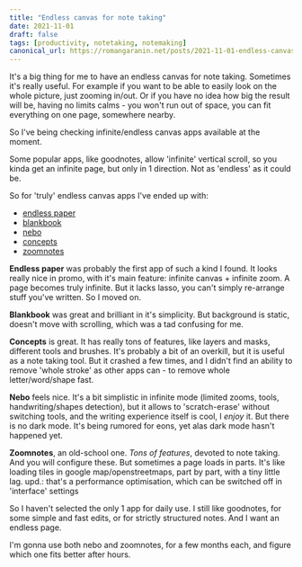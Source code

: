 ```yaml
---
title: "Endless canvas for note taking"
date: 2021-11-01
draft: false
tags: [productivity, notetaking, notemaking]
canonical_url: https://romangaranin.net/posts/2021-11-01-endless-canvas-for-note-taking
---
```

It's a big thing for me to have an endless canvas for note taking.
Sometimes it's really useful. 
For example if you want to be able to easily look on the whole picture, just zooming in/out. 
Or if you have no idea how big the result will be, having no limits calms - you won't run out of space, you can fit everything on one page, somewhere nearby. 

So I've being checking infinite/endless canvas apps available at the moment.

Some popular apps, like goodnotes, allow 'infinite' vertical scroll, so you kinda get an infinite page, but only in 1 direction. Not as 'endless' as it could be.

So for 'truly' endless canvas apps I've ended up with:
- [endless paper](http://endlesspaper.app)
- [blankbook](https://www.legolas.me/blankbook-english)
- [nebo](https://www.nebo.app)
- [concepts](http://concepts.app)
- [zoomnotes](http://zoom-notes.com)

**Endless paper** was probably the first app of such a kind I found. 
It looks really nice in promo, with it's main feature: infinite canvas + infinite zoom. A page becomes truly infinite.
But it lacks lasso, you can't simply re-arrange stuff you've written. So I moved on.

**Blankbook** was great and brilliant in it's simplicity.
But background is static, doesn't move with scrolling, which was a tad confusing for me.

**Concepts** is great. 
It has really tons of features, like layers and masks, different tools and brushes.
It's probably a bit of an overkill, but it is useful as a note taking tool.
But it crashed a few times, and I didn't find an ability to remove 'whole stroke' as other apps can - to remove whole letter/word/shape fast.

**Nebo** feels nice.
It's a bit simplistic in infinite mode (limited zooms, tools, handwriting/shapes detection), but it allows to 'scratch-erase' without switching tools, and the writing experience itself is cool, I _enjoy_ it. 
But there is no dark mode. It's being rumored for eons, yet alas dark mode hasn't happened yet.

**Zoomnotes**, an old-school one.
_Tons of features_, devoted to note taking.
And you will configure these.
But sometimes a page loads in parts. It's like loading tiles in google map/openstreetmaps, part by part, with a tiny little lag.
upd.: that's a performance optimisation, which can be switched off in 'interface' settings

So I haven't selected the only 1 app for daily use.
I still like goodnotes, for some simple and fast edits, or for strictly structured notes.
And I want an endless page. 

I'm gonna use both nebo and zoomnotes, for a few months each, and figure which one fits better after hours.